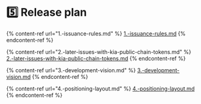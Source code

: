 # 5️⃣ Release plan

{% content-ref url="1.-issuance-rules.md" %}
[1.-issuance-rules.md](1.-issuance-rules.md)
{% endcontent-ref %}

{% content-ref url="2.-later-issues-with-kia-public-chain-tokens.md" %}
[2.-later-issues-with-kia-public-chain-tokens.md](2.-later-issues-with-kia-public-chain-tokens.md)
{% endcontent-ref %}

{% content-ref url="3.-development-vision.md" %}
[3.-development-vision.md](3.-development-vision.md)
{% endcontent-ref %}

{% content-ref url="4.-positioning-layout.md" %}
[4.-positioning-layout.md](4.-positioning-layout.md)
{% endcontent-ref %}

